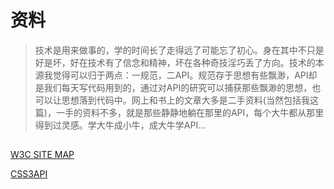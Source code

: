 # 资料

> 技术是用来做事的，学的时间长了走得远了可能忘了初心。身在其中不只是好是坏，好在技术有了信念和精神，坏在各种奇技淫巧丢了方向。技术的本源我觉得可以归于两点：一规范，二API。规范存于思想有些飘渺，API却是我们每天写代码用到的，通过对API的研究可以捕获那些飘渺的思想，也可以让思想落到代码中。网上和书上的文章大多是二手资料(当然包括我这篇)，一手的资料不多，就是那些静静地躺在那里的API，每个大牛都从那里得到过灵感。学大牛成小牛，成大牛学API...

## 

[W3C SITE MAP](http://www.w3.org/Consortium/siteindex.html#technologies)

[CSS3API](http://www.w3chtml.com/css3/)

